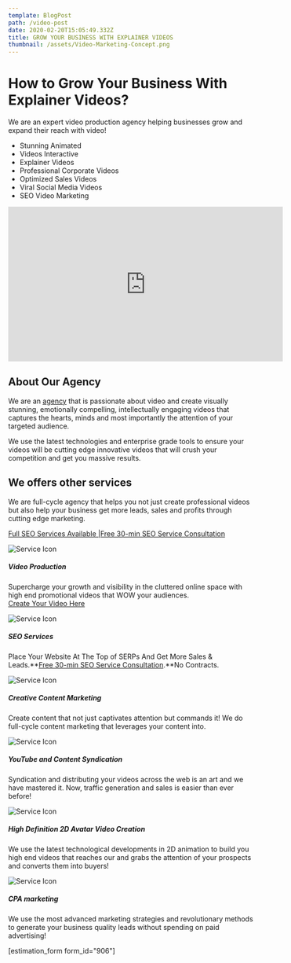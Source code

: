 ```yaml
---
template: BlogPost
path: /video-post
date: 2020-02-20T15:05:49.332Z
title: GROW YOUR BUSINESS WITH EXPLAINER VIDEOS
thumbnail: /assets/Video-Marketing-Concept.png
---
```

<h1>How to Grow Your Business With Explainer Videos?</h1>

We are an expert video production agency helping businesses grow and expand their reach with video!

* Stunning Animated
* Videos Interactive 
* Explainer Videos 
* Professional Corporate Videos
* Optimized Sales Videos
* Viral Social Media Videos
* SEO Video Marketing

<iframe width="560" height="315" src="https://videos.groovevideo.com/5eef186fabd9280019096463/groovevideo-954756fd44a5df830e12fad5e41c4714.mp4" frameborder="0" allow="accelerometer; autoplay; encrypted-media; gyroscope; picture-in-picture" allowfullscreen></iframe>

**<h2>About Our Agency</h2>** 

We are an [agency](https://www.wisespero.com) that is passionate about video and create visually stunning, emotionally compelling, intellectually engaging videos that captures the hearts, minds and most importantly the attention of your targeted audience.

We use the latest technologies and enterprise grade tools to ensure your videos will be cutting edge innovative videos that will crush your competition and get you massive results.

<!--StartFragment-->

## We offers other services

We are full-cycle agency that helps you not just create professional videos but also help your business get more leads, sales and profits through cutting edge marketing.

[Full SEO Services Available |](https://www.wisespero.com/agency/#seo)[Free 30-min SEO Service Consultation](https://calendly.com/wisespero/schedule-a-free-call)

![Service Icon](https://www.wisespero.com/agency/images/service/1.png)

##### Video Production

Supercharge your growth and visibility in the cluttered online space with high end promotional videos that WOW your audiences.<br>
<a href="#" class="open-estimation-form form-906">
Create Your Video Here
</a>
<br>


![Service Icon](https://www.wisespero.com/agency/images/service/2.png)

##### SEO Services

Place Your Website At The Top of SERPs And Get More Sales & Leads.**[Free 30-min SEO Service Consultation](https://calendly.com/wisespero/schedule-a-free-call).**No Contracts.

![Service Icon](https://www.wisespero.com/agency/images/service/3.png)

##### Creative Content Marketing

Create content that not just captivates attention but commands it! We do full-cycle content marketing that leverages your content into.

![Service Icon](https://www.wisespero.com/agency/images/service/4.png)

##### YouTube and Content Syndication

Syndication and distributing your videos across the web is an art and we have mastered it. Now, traffic generation and sales is easier than ever before!

![Service Icon](https://www.wisespero.com/agency/images/service/5.png)

##### High Definition 2D Avatar Video Creation

We use the latest technological developments in 2D animation to build you high end videos that reaches our and grabs the attention of your prospects and converts them into buyers!

![Service Icon](https://www.wisespero.com/agency/images/service/6.png)

##### CPA marketing

We use the most advanced marketing strategies and revolutionary methods to generate your business quality leads without spending on paid advertising!

<script src="https://app.clientsnest.net/EP_FormsBuilder.js"></script>
<div style="display:none;">
[estimation_form form_id="906" popup="true"]
</div>


<script src="https://app.clientsnest.net/EP_FormsBuilder.js"></script><div>[estimation_form form_id="906"]</div>
<!--EndFragment-->
